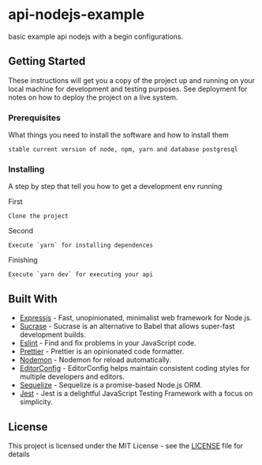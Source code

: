 # api-nodejs-example
basic example api nodejs with a begin configurations.

## Getting Started

These instructions will get you a copy of the project up and running on your local machine for development and testing purposes. See deployment for notes on how to deploy the project on a live system.

### Prerequisites

What things you need to install the software and how to install them

```
stable current version of node, npm, yarn and database postgresql
```

### Installing

A step by step that tell you how to get a development env running

First

```
Clone the project
```

Second

```
Execute `yarn` for installing dependences
```

Finishing

```
Execute `yarn dev` for executing your api
```

## Built With

* [Expressjs](http://expressjs.com/) - Fast, unopinionated, minimalist web framework for Node.js.
* [Sucrase](https://sucrase.io/) - Sucrase is an alternative to Babel that allows super-fast development builds.
* [Eslint](https://eslint.org/) - Find and fix problems in your JavaScript code.
* [Prettier](https://prettier.io/) - Prettier is an opinionated code formatter.
* [Nodemon](https://nodemon.io/) -  Nodemon for reload automatically.
* [EditorConfig](https://editorconfig.org/) - EditorConfig helps maintain consistent coding styles for multiple developers and editors.
* [Sequelize](https://sequelize.org/) - Sequelize is a promise-based Node.js ORM.
* [Jest](https://jestjs.io/) - Jest is a delightful JavaScript Testing Framework with a focus on simplicity.

## License

This project is licensed under the MIT License - see the [LICENSE](LICENSE) file for details

